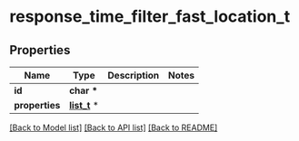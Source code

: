 # response_time_filter_fast_location_t

## Properties
Name | Type | Description | Notes
------------ | ------------- | ------------- | -------------
**id** | **char \*** |  | 
**properties** | [**list_t**](response_time_filter_fast_properties.md) \* |  | 

[[Back to Model list]](../README.md#documentation-for-models) [[Back to API list]](../README.md#documentation-for-api-endpoints) [[Back to README]](../README.md)


